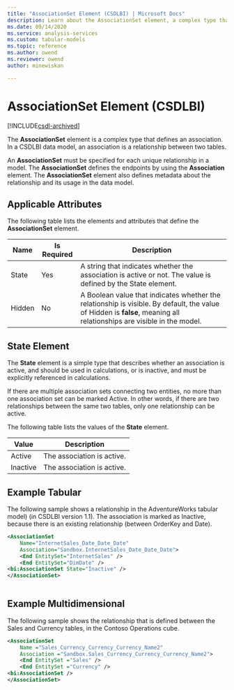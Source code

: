 ```yaml
---
title: "AssociationSet Element (CSDLBI) | Microsoft Docs"
description: Learn about the AssociationSet element, a complex type that defines an association or relationship between two tables.
ms.date: 09/14/2020
ms.service: analysis-services
ms.custom: tabular-models
ms.topic: reference
ms.author: owend
ms.reviewer: owend
author: minewiskan

---
```

# AssociationSet Element (CSDLBI)

[!INCLUDE[csdl-archived](../includes/csdl-archived.md)]

  The **AssociationSet** element is a complex type that defines an association. In a CSDLBI data model, an association is a relationship between two tables.  
  
 An **AssociationSet** must be specified for each unique relationship in a model. The **AssociationSet** defines the endpoints by using the **Association** element. The **AssociationSet** element also defines metadata about the relationship and its usage in the data model.  
  
## Applicable Attributes  
 The following table lists the elements and attributes that define the **AssociationSet** element.  
  
|Name|Is Required|Description|  
|----------|-----------------|-----------------|  
|State|Yes|A string that indicates whether the association is active or not. The value is defined by the State element.|  
|Hidden|No|A Boolean value that indicates whether the relationship is visible. By default, the value of Hidden is **false**, meaning all relationships are visible in the model.|  
  
## State Element  
 The **State** element is a simple type that describes whether an association is active, and should be used in calculations, or is inactive, and must be explicitly referenced in calculations.  
  
 If there are multiple association sets connecting two entities, no more than one association set can be marked Active. In other words, if there are two relationships between the same two tables, only one relationship can be active.  
  
 The following table lists the values of the **State** element.  
  
|Value|Description|  
|-----------|-----------------|  
|Active|The association is active.|  
|Inactive|The association is active.|  
  
## Example Tabular  
  
 The following sample shows a relationship in the AdventureWorks tabular model) (in CSDLBI version 1.1). The association is marked as Inactive, because there is an existing relationship (between OrderKey and Date).  
  
```xml  
<AssociationSet   
    Name="InternetSales_Date_Date_Date"  
    Association="Sandbox.InternetSales_Date_Date_Date">  
    <End EntitySet="InternetSales" />  
    <End EntitySet="DimDate" />  
<bi:AssociationSet State="Inactive" />  
</AssociationSet>  
  
```  
  
## Example Multidimensional  
  
 The following sample shows the relationship that is defined between the Sales and Currency tables, in the Contoso Operations cube.  
  
```xml  
<AssociationSet   
    Name ="Sales_Currency_Currency_Currency_Name2"  
    Association ="Sandbox.Sales_Currency_Currency_Currency_Name2">  
    <End EntitySet ="Sales" />  
    <End EntitySet ="Currency" />  
<bi:AssociationSet />  
</AssociationSet>  
```  
  

  
